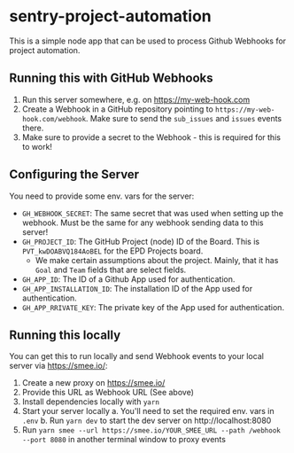 # sentry-project-automation

This is a simple node app that can be used to process Github Webhooks for project automation.

## Running this with GitHub Webhooks

1. Run this server somewhere, e.g. on https://my-web-hook.com
2. Create a Webhook in a GitHub repository pointing to `https://my-web-hook.com/webhook`. Make sure to send the `sub_issues` and `issues` events there.
3. Make sure to provide a secret to the Webhook - this is required for this to work!

## Configuring the Server

You need to provide some env. vars for the server:

- `GH_WEBHOOK_SECRET`: The same secret that was used when setting up the webhook. Must be the same for any webhook sending data to this server!
- `GH_PROJECT_ID`: The GitHub Project (node) ID of the Board. This is `PVT_kwDOABVQ184AoBEL` for the EPD Projects board.
  - We make certain assumptions about the project. Mainly, that it has `Goal` and `Team` fields that are select fields.
- `GH_APP_ID`: The ID of a Github App used for authentication.
- `GH_APP_INSTALLATION_ID`: The installation ID of the App used for authentication.
- `GH_APP_RRIVATE_KEY`: The private key of the App used for authentication.

## Running this locally

You can get this to run locally and send Webhook events to your local server via https://smee.io/:

1. Create a new proxy on https://smee.io/
2. Provide this URL as Webhook URL (See above)
3. Install dependencies locally with `yarn`
4. Start your server locally
   a. You'll need to set the required env. vars in `.env`
   b. Run `yarn dev` to start the dev server on http://localhost:8080
5. Run `yarn smee --url https://smee.io/YOUR_SMEE_URL --path /webhook --port 8080` in another terminal window to proxy events
